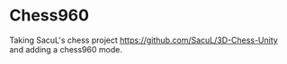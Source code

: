 # Chess960

Taking SacuL's chess project https://github.com/SacuL/3D-Chess-Unity and adding a chess960 mode.
